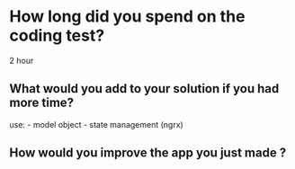 # How long did you spend on the coding test?

2 hour
## What would you add to your solution if you had more time?

use: 
	- model object
	- state management (ngrx)	

## How would you improve the app you just made ?



